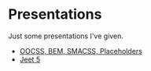 # Presentations

Just some presentations I've given.

- [OOCSS, BEM, SMACSS, Placeholders](oocss-bem-smacss-placeholders)
- [Jeet 5](jeet-5)
